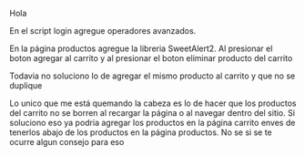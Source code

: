 Hola

En el script login agregue operadores avanzados.

En la página productos agregue la libreria SweetAlert2.
Al presionar el boton agregar al carrito y al presionar el boton eliminar producto del carrito

Todavia no soluciono lo de agregar el mismo producto al carrito y que no se duplique

Lo unico que me está quemando la cabeza es lo de hacer que los productos del carrito no se borren al recargar la página o al navegar dentro del sitio. Si soluciono eso ya podria agregar los productos en la página carrito enves de tenerlos abajo de los productos en la página productos. 
No se si se te ocurre algun consejo para eso
